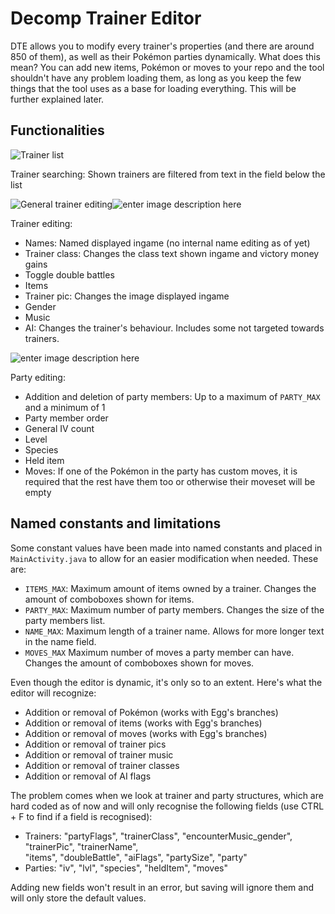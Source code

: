 # Decomp Trainer Editor
DTE allows you to modify every trainer's properties (and there are around 850 of them), as well as their Pokémon parties dynamically. What does this mean? You can add new items, Pokémon or moves to your repo and the tool shouldn't have any problem loading them, as long as you keep the few things that the tool uses as a base for loading everything. This will be further explained later.

## Functionalities
![Trainer list](https://i.imgur.com/mg6ORE4.png)

Trainer searching: Shown trainers are filtered from text in the field below the list

![General trainer editing](https://i.imgur.com/EAP3Hfe.png)![enter image description here](https://i.imgur.com/bJQDbaP.png)

Trainer editing:
 - Names: Named displayed ingame (no internal name editing as of yet)
 - Trainer class: Changes the class text shown ingame and victory money gains
 - Toggle double battles
 - Items
 - Trainer pic: Changes the image displayed ingame
 - Gender
 - Music
 - AI:  Changes the trainer's behaviour. Includes some not targeted towards trainers.

![enter image description here](https://i.imgur.com/fJ4bhnJ.png)

Party editing:
 - Addition and deletion of party members: Up to a maximum of `PARTY_MAX` and a minimum of 1
 - Party member order
 - General IV count
 - Level
 - Species
 - Held item
 - Moves: If one of the Pokémon in the party has custom moves, it is required that the rest have them too or otherwise their moveset will be empty


## Named constants and limitations
Some constant values have been made into named constants and placed in `MainActivity.java` to allow for an easier modification when needed. These are:
 - `ITEMS_MAX`: Maximum amount of items owned by a trainer. Changes the amount of comboboxes shown for items.
 - `PARTY_MAX`: Maximum number of party members. Changes the size of the party members list.
 - `NAME_MAX`: Maximum length of a trainer name. Allows for more longer text in the name field.
 - `MOVES_MAX` Maximum number of moves a party member can have. Changes the amount of comboboxes shown for moves.

Even though the editor is dynamic, it's only so to an extent. Here's what the editor will recognize:
 - Addition or removal of Pokémon (works with Egg's branches)
 - Addition or removal of items (works with Egg's branches)
 - Addition or removal of moves (works with Egg's branches)
 - Addition or removal of trainer pics
 - Addition or removal of trainer music
 - Addition or removal of trainer classes
 - Addition or removal of AI flags

The problem comes when we look at trainer and party structures, which are hard coded as of now and will only recognise the following fields (use CTRL + F to find if a field is recognised):
 - Trainers: "partyFlags", "trainerClass", "encounterMusic_gender", "trainerPic", "trainerName",  
  "items", "doubleBattle", "aiFlags", "partySize", "party"
  - Parties: "iv", "lvl", "species", "heldItem", "moves"

Adding new fields won't result in an error, but saving will ignore them and will only store the default values. 